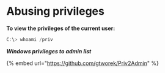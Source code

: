 # Abusing privileges

**To view the privileges of the current user:**

```powershell
C:\> whoami /priv
```





_**Windows privileges to admin list**_

{% embed url="https://github.com/gtworek/Priv2Admin" %}
